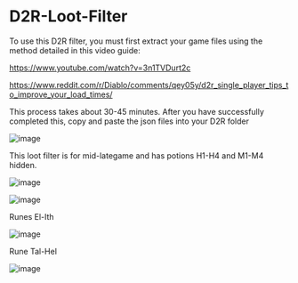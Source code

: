 # D2R-Loot-Filter

To use this D2R filter, you must first extract your game files using the method detailed in this video guide:

https://www.youtube.com/watch?v=3n1TVDurt2c

https://www.reddit.com/r/Diablo/comments/qey05y/d2r_single_player_tips_to_improve_your_load_times/

This process takes about 30-45 minutes. After you have successfully completed this, copy and paste the json files into your D2R folder

![image](https://user-images.githubusercontent.com/76863417/219985426-0f34e0f6-63d6-4e5b-8b8c-ee872e1c815f.png)


This loot filter is for mid-lategame and has potions H1-H4 and M1-M4 hidden.

![image](https://user-images.githubusercontent.com/76863417/219979503-91208faa-8aa2-4169-9dba-11d71fe34e2e.png)

![image](https://user-images.githubusercontent.com/76863417/219979022-0b2ad9fc-12e1-482f-8bd0-05bdd5bc63e1.png)

  Runes El-Ith

![image](https://user-images.githubusercontent.com/76863417/219979215-70166489-3786-4a99-8564-f2d5a64f4d19.png)

  Rune Tal-Hel

![image](https://user-images.githubusercontent.com/76863417/219979301-3d9e8627-5e2c-4df4-b4fc-591d5b771ffd.png)
